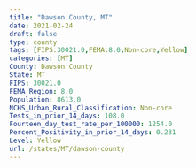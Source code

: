 ```yaml
---
title: "Dawson County, MT"
date: 2021-02-24
draft: false
type: county
tags: [FIPS:30021.0,FEMA:8.0,Non-core,Yellow]
categories: [MT]
County: Dawson County
State: MT
FIPS: 30021.0
FEMA_Region: 8.0
Population: 8613.0
NCHS_Urban_Rural_Classification: Non-core
Tests_in_prior_14_days: 108.0
Fourteen_day_test_rate_per_100000: 1254.0
Percent_Positivity_in_prior_14_days: 0.231
Level: Yellow
url: /states/MT/dawson-county
---
```



